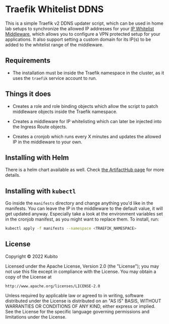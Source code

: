 # Traefik Whitelist DDNS

This is a simple Traefik v2 DDNS updater script, which can be used in home lab setups to synchronize the allowed IP addresses for your [IP Whitelist Middleware](https://doc.traefik.io/traefik/middlewares/http/ipwhitelist/), which allows you to configure a VPN protected setup for your applications. It also support setting a custom domain for its IP(s) to be added to the whitelist range of the middleware.

## Requirements

* The installation must be inside the Traefik namespace in the cluster, as it uses the `traefik` service account to run.

## Things it does

* Creates a role and role binding objects which allow the script to patch middleware objects inside the Traefik namespace.

* Creates a middleware for IP whitelisting which can later be injected into the Ingress Route objects.

* Creates a cronjob which runs every X minutes and updates the allowed IP in the middleware to your own.

## Installing with Helm

There is a helm chart available as well. Check [the ArtifactHub page](https://artifacthub.io/packages/helm/kubitodev/traefik-whitelist-ddns) for more details.

## Installing with `kubectl`

Go inside the `manifests` directory and change anything you'd like in the manifests. You can leave the IP in the middleware to the default value, it will get updated anyway. Especially take a look at the environment variables set in the cronjob manifest, as you might want to replace them. To install, run:

```bash
kubectl apply -f manifests --namespace <TRAEFIK_NAMESPACE>
```

## License

Copyright &copy; 2022 Kubito

Licensed under the Apache License, Version 2.0 (the "License");
you may not use this file except in compliance with the License.
You may obtain a copy of the License at

    http://www.apache.org/licenses/LICENSE-2.0

Unless required by applicable law or agreed to in writing, software
distributed under the License is distributed on an "AS IS" BASIS,
WITHOUT WARRANTIES OR CONDITIONS OF ANY KIND, either express or implied.
See the License for the specific language governing permissions and
limitations under the License.
